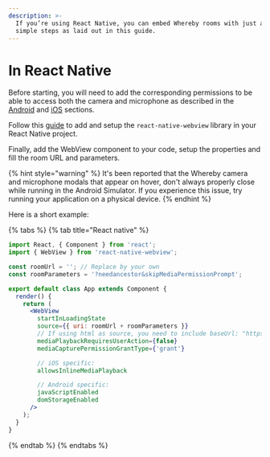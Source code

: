 ```yaml
---
description: >-
  If you’re using React Native, you can embed Whereby rooms with just a few
  simple steps as laid out in this guide.
---
```


# In React Native

Before starting, you will need to add the corresponding permissions to be able to access both the camera and microphone as described in the [Android](in-android-apps.md) and [iOS](in-ios-apps.md) sections.

Follow this [guide](https://github.com/react-native-webview/react-native-webview/blob/master/docs/Getting-Started.md#react-native-webview-getting-started-guide) to add and setup the `react-native-webview` library in your React Native project.

Finally, add the WebView component to your code, setup the properties and fill the room URL and parameters.&#x20;

{% hint style="warning" %}
It's been reported that the Whereby camera and microphone modals that appear on hover, don't always properly close while running in the Android Simulator. If you experience this issue, try running your application on a physical device.
{% endhint %}

Here is a short example:

{% tabs %}
{% tab title="React native" %}
```jsx
import React, { Component } from 'react';
import { WebView } from 'react-native-webview';

const roomUrl = ''; // Replace by your own
const roomParameters = '?needancestor&skipMediaPermissionPrompt';

export default class App extends Component {
  render() {
    return (
      <WebView
        startInLoadingState
        source={{ uri: roomUrl + roomParameters }}
        // If using html as source, you need to include baseUrl: "https://whereby.com" as a secondary prop
        mediaPlaybackRequiresUserAction={false}
        mediaCapturePermissionGrantType={'grant'}

        // iOS specific:
        allowsInlineMediaPlayback

        // Android specific:
        javaScriptEnabled
        domStorageEnabled
      />
    );
  }
}
```
{% endtab %}
{% endtabs %}
